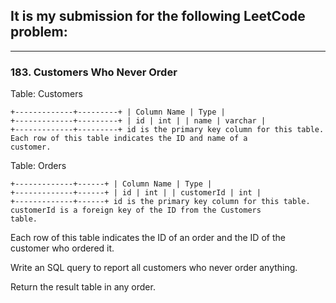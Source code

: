 ## It is my submission for the following LeetCode problem:

---

### 183. Customers Who Never Order

Table: Customers

<code>+-------------+---------+
| Column Name | Type    |
+-------------+---------+
| id          | int     |
| name        | varchar |
+-------------+---------+
id is the primary key column for this table.
Each row of this table indicates the ID and name of a customer.</code>
 

Table: Orders

<code>+-------------+------+
| Column Name | Type |
+-------------+------+
| id          | int  |
| customerId  | int  |
+-------------+------+
id is the primary key column for this table.
customerId is a foreign key of the ID from the Customers table.</code>

Each row of this table indicates the ID of an order and the ID of the customer who ordered it.
 

Write an SQL query to report all customers who never order anything.

Return the result table in any order.


